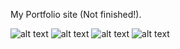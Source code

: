 My Portfolio site (Not finished!). 

![alt text](https://cdn.discordapp.com/attachments/746464734664065175/1082281715017457715/image.png)
![alt text](https://cdn.discordapp.com/attachments/746464734664065175/1081725547559784569/image.png)
![alt text](https://media.discordapp.net/attachments/746464734664065175/1081725952754712756/image.png?width=1247&height=903)
![alt text](https://cdn.discordapp.com/attachments/746464734664065175/1081933835723350077/image.png)
